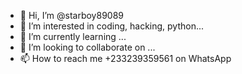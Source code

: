- 👋 Hi, I’m @starboy89089
- 👀 I’m interested in coding, hacking, python...
- 🌱 I’m currently learning ...
- 💞️ I’m looking to collaborate on ...
- 📫 How to reach me +233239359561 on WhatsApp

<!---
starboy89089/starboy89089 is a ✨ special ✨ repository because its `README.md` (this file) appears on your GitHub profile.
You can click the Preview link to take a look at your changes.
--->
